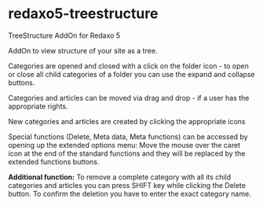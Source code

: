 # redaxo5-treestructure
TreeStructure AddOn for Redaxo 5

AddOn to view structure of your site as a tree.

Categories are opened and closed with a click on the folder icon - to open or close all child categories of a folder you can use the expand and collapse buttons.

Categories and articles can be moved via drag and drop - if a user has the appropriate rights.

New categories and articles are created by clicking the appropriate icons

Special functions (Delete, Meta data, Meta functions) can be accessed by opening up the extended options menu: Move the mouse over the caret icon at the end of the standard functions and they will be replaced by the extended functions buttons.

**Additional function:** To remove a complete category with all its child categories and articles you can press SHIFT key while clicking the Delete button. To confirm the deletion you have to enter the exact category name.